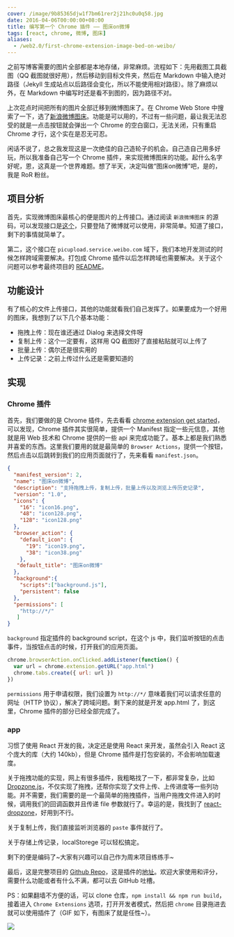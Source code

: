```yaml
---
cover: /image/9b85365djw1f7bm61rer2j21hc0u0q58.jpg
date: 2016-04-06T00:00:00+08:00
title: 编写第一个 Chrome 插件 —— 图床on微博
tags: [react, chrome, 微博, 图床]
aliases:
  - /web2.0/first-chrome-extension-image-bed-on-weibo/
---
```

之前写博客需要的图片全部都是本地存储，非常麻烦。流程如下：先用截图工具截图（QQ 截图就很好用），然后移动到目标文件夹，然后在 Markdown 中输入绝对路径（Jekyll 生成站点以后路径会变化，所以不能使用相对路径）。除了麻烦以外，在 Markdown 中编写时还是看不到图的，因为路径不对。

上次花点时间把所有的图片全部迁移到微博图床了。在 Chrome Web Store 中搜索了一下，选了[新浪微博图床](https://chrome.google.com/webstore/detail/%E6%96%B0%E6%B5%AA%E5%BE%AE%E5%8D%9A%E5%9B%BE%E5%BA%8A/fdfdnfpdplfbbnemmmoklbfjbhecpnhf?utm_source=chrome-ntp-icon)。功能是可以用的，不过有一些问题，最让我无法忍受的就是一点击按钮就会弹出一个 Chrome 的空白窗口，无法关闭，只有重启 Chrome 才行，这个实在是忍无可忍。

闲话不说了，总之我发现这是一次绝佳的自己造轮子的机会。自己造自己用多好玩，所以我准备自己写一个 Chrome 插件，来实现微博图床的功能。起什么名字好呢，恩，这真是一个世界难题。想了半天，决定叫做“图床on微博”吧，是的，我是 RoR 粉丝。

<!--more-->

## 项目分析

首先，实现微博图床最核心的便是图片的上传接口。通过阅读 `新浪微博图床` 的源码，可以发现接口是[这个](http://picupload.service.weibo.com/interface)，只要登陆了微博就可以使用，非常简单。知道了接口，剩下的事情就简单了。

第二，这个接口在 `picupload.service.weibo.com` 域下，我们本地开发测试的时候怎样跨域需要解决。打包成 Chrome 插件以后怎样跨域也需要解决。关于这个问题可以参考最终项目的 [README](https://github.com/cj1128/pic-on-weibo)。

## 功能设计

有了核心的文件上传接口，其他的功能就看我们自己发挥了。如果要成为一个好用的图床，我想到了以下几个基本功能：

- 拖拽上传：现在谁还通过 Dialog 来选择文件呀
- 复制上传：这个一定要有，这样用 QQ 截图好了直接粘贴就可以上传了
- 批量上传：偶尔还是很实用的
- 上传记录：之前上传过什么还是需要知道的

## 实现

### Chrome 插件

首先，我们要做的是 Chrome 插件，先去看看 [chrome extension get started](https://developer.chrome.com/extensions/getstarted)，可以发现，Chrome 插件其实很简单，提供一个 Manifest 指定一些元信息，其他就是用 Web 技术和 Chrome 提供的一些 api 来完成功能了。基本上都是我们熟悉并喜爱的东西。这里我们要用的就是最简单的 `Browser Actions`，提供一个按钮，然后点击以后跳转到我们的应用页面就行了，先来看看 `manifest.json`。


```json
{
  "manifest_version": 2,
  "name": "图床on微博",
  "description": "支持拖拽上传，复制上传，批量上传以及浏览上传历史记录",
  "version": "1.0",
  "icons": {
    "16": "icon16.png",
    "48": "icon128.png",
    "128": "icon128.png"
  },
  "browser_action": {
    "default_icon": {
      "19": "icon19.png",
      "38": "icon38.png"
    },
   "default_title": "图床on微博"
  },
  "background":{
    "scripts":["background.js"],
    "persistent": false
  },
  "permissions": [
    "http://*/"
   ]
}
```

`background` 指定插件的 background script，在这个 js 中，我们监听按钮的点击事件，当按钮点击的时候，打开我们的应用页面。

```javascript
chrome.browserAction.onClicked.addListener(function() {
  var url = chrome.extension.getURL("app.html")
  chrome.tabs.create({ url: url })
})
```

`permissions` 用于申请权限，我们设置为 `http://*/` 意味着我们可以请求任意的网址（HTTP 协议），解决了跨域问题。剩下来的就是开发 app.html 了，到这里，Chrome 插件的部分已经全部完成了。

### app

习惯了使用 React 开发的我，决定还是使用 React 来开发，虽然会引入 React 这个庞大的库（大约 140kb），但是 Chrome 插件是打包安装的，不会影响加载速度。

关于拖拽功能的实现，网上有很多插件，我粗略找了一下，都非常复杂，比如 [Dropzone.js](http://www.dropzonejs.com/)，不仅实现了拖拽，还帮你实现了文件上传、上传进度等一些列功能。并不需要，我们需要的是一个最简单的拖拽插件，当用户拖拽文件进入的时候，调用我们的回调函数并且传递 file 参数就行了。幸运的是，我找到了 [react-dropzone](https://github.com/okonet/react-dropzone)，好用到不行。

关于复制上传，我们直接监听浏览器的 `paste` 事件就行了。

关于存储上传记录，localStorege 可以轻松搞定。

剩下的便是编码了~大家有兴趣可以自己作为周末项目练练手~

最后，这是完整项目的 [Github Repo](https://github.com/cj1128/pic-on-weibo)，这是插件的[地址](https://chrome.google.com/webstore/detail/%E5%9B%BE%E5%BA%8Aon%E5%BE%AE%E5%8D%9A/opblldeehobgiedgjgamaklagilmkagc/related)。欢迎大家使用和评分，需要什么功能或者有什么不满，都可以去 GitHub 吐槽。

PS：如果翻墙不方便的话，可以 clone 仓库，`npm install && npm run build`，接着进入 `Chrome Extensions` 选项，打开开发者模式，然后把 `chrome` 目录拖进去就可以使用插件了（GIF 如下，有图床了就是任性~）。

![](/image/9b85365djw1f2twd1698tg21a90p51ky.gif)
